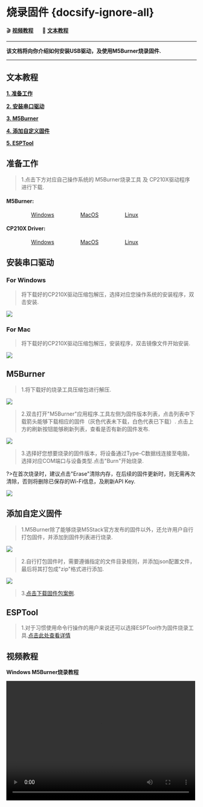 # 烧录固件 {docsify-ignore-all}

:clapper: **[视频教程](#视频教程)**&nbsp;&nbsp;&nbsp;&nbsp;&nbsp;&nbsp;:memo: **[文本教程](#文本教程)**

***

**该文档将向你介绍如何安装USB驱动，及使用M5Burner烧录固件.**

***

## 文本教程

**[1. 准备工作](#准备工作)**

**[2. 安装串口驱动](#安装串口驱动)**

**[3. M5Burner](#M5Burner)**

**[4. 添加自定义固件](#添加自定义固件)**

**[5. ESPTool](#ESPTool)**

## 准备工作

>1.点击下方对应自己操作系统的 M5Burner烧录工具 及 CP210X驱动程序 进行下载.

<div class="link">
 <h4><span>M5Burner:</span></h4>
    <p>
    <a href="https://m5stack.oss-cn-shenzhen.aliyuncs.com/resource/software/M5Burner.zip" target="_blank" rel="noopener noreferrer"><img src="https://cdn.shopify.com/s/files/1/0056/7689/2250/files/windows_89cc6ea0-2a3c-4327-97e5-8f51f448c38b_icon.webp?v=1557026574" alt="">Windows</a>
    <a href="https://m5stack.oss-cn-shenzhen.aliyuncs.com/resource/software/M5Burner_MacOS.zip" target="_blank" rel="noopener noreferrer"><img src="https://cdn.shopify.com/s/files/1/0056/7689/2250/files/mac_large.webp?v=1557026570" alt="">MacOS</a>
    <a href="https://m5stack.oss-cn-shenzhen.aliyuncs.com/resource/software/M5Burner_Linux.zip" target="_blank" rel="noopener noreferrer"><img src="https://cdn.shopify.com/s/files/1/0056/7689/2250/files/linux_icon.webp?v=1557026584" alt="">Linux</a></p>

 <h4><span>CP210X Driver:</span></h4>
    <p>
    <a href="https://m5stack.oss-cn-shenzhen.aliyuncs.com/resource/drivers/CP210x_VCP_Windows.zip" target="_blank" rel="noopener noreferrer"><img src="https://cdn.shopify.com/s/files/1/0056/7689/2250/files/windows_89cc6ea0-2a3c-4327-97e5-8f51f448c38b_icon.webp?v=1557026574" alt="">Windows</a>
    <a href="https://m5stack.oss-cn-shenzhen.aliyuncs.com/resource/drivers/CP210x_VCP_MacOS.zip" target="_blank" rel="noopener noreferrer"><img src="https://cdn.shopify.com/s/files/1/0056/7689/2250/files/mac_large.webp?v=1557026570" alt="">MacOS</a>
    <a href="https://m5stack.oss-cn-shenzhen.aliyuncs.com/resource/drivers/CP210x_VCP_Linux.zip" target="_blank" rel="noopener noreferrer"><img src="https://cdn.shopify.com/s/files/1/0056/7689/2250/files/linux_icon.webp?v=1557026584" alt="">Linux</a>
    </p>
</div>

## 安装串口驱动

### For Windows

>将下载好的CP210X驱动压缩包解压，选择对应您操作系统的安装程序，双击安装.

<img src="assets/img/getting_started_pics/how_to_burn_firmware/M5Burner/CP210X_WIN.webp">


### For Mac

>将下载好的CP210X驱动压缩包解压，安装程序，双击镜像文件开始安装.

<img src="assets/img/getting_started_pics/how_to_burn_firmware/M5Burner/CP210X_MAC.webp">


## M5Burner

>1.将下载好的烧录工具压缩包进行解压.

<img src="assets/img/getting_started_pics/how_to_burn_firmware/M5Burner/M5Burner_01.webp">

>2.双击打开"M5Burner"应用程序.工具左侧为固件版本列表，点击列表中下载箭头能够下载相应的固件（灰色代表未下载，白色代表已下载）.
>点击上方的刷新按钮能够刷新列表，查看是否有新的固件发布.

<img src="assets/img/getting_started_pics/how_to_burn_firmware/M5Burner/M5Burner_02.webp">

>3.选择好您想要烧录的固件版本，将设备通过Type-C数据线连接至电脑，选择对应COM端口与设备类型.点击"Burn"开始烧录.

?>在首次烧录时，建议点击"Erase"清除内存，在后续的固件更新时，则无需再次清除，否则将删除已保存的Wi-Fi信息，及刷新API Key.

<img src="assets/img/getting_started_pics/how_to_burn_firmware/M5Burner/M5Burner_03.webp">


## 添加自定义固件

>1.M5Burner除了能够烧录M5Stack官方发布的固件以外，还允许用户自行打包固件，并添加到固件列表进行烧录.

<img src="assets/img/getting_started_pics/how_to_burn_firmware/M5Burner/M5Burner_04.webp">


>2.自行打包固件时，需要遵循指定的文件目录规则，并添加json配置文件，最后将其打包成"zip"格式进行添加.

<img src="assets/img/getting_started_pics/how_to_burn_firmware/M5Burner/M5Burner_05.webp">


>3.[点击下载固件包案例](https://m5stack.oss-cn-shenzhen.aliyuncs.com/resource/docs/demo-firmware.zip).



## ESPTool

>1.对于习惯使用命令行操作的用户来说还可以选择ESPTool作为固件烧录工具.[点击此处查看详情](https://github.com/espressif/esptool)

<!-- ### 1. 安装 pip 和 esptool

打开终端，根据系统版本，输入如下命令，安装 python的包管理工具 `pip`

* Centos7:

```shell
sudo yum install python-pip
```

* Ubuntu and Debian:

```shell
sudo apt-get install python-pip
```

* Arch:

```shell
sudo pacman -S --needed python-pip
```

安装完 `pip` 之后，输入 `sudo pip install esptool`，安装 esptool

<img src="assets/img/getting_started_pics/how_to_burn_firmware/burn_firmware_11.webp">

### 2. 下载最新的M5Burner

访问[UIFlow](http://www.m5stack.com)来下载MacOS版本的M5Burner，并解压。

<img src="assets/img/getting_started_pics/how_to_burn_firmware/burn_firmware_10.webp">

### 3. 执行程序

在用户目录下创建文件夹 `M5Burner`，复制 `M5Burner_MacOS/M5Burner_MacOS.app/Contents/Resources/firmware/M5Flow/` 文件夹到 `~/M5Burner`

如果您希望烧录 v1.1.1 版本的固件的话，在终端窗口中，切换当前到对应目录下，`cd ~/M5Burner/M5Flow/v1.1.1-en`

<img src="assets/img/getting_started_pics/how_to_burn_firmware/burn_firmware_13.webp">

插入 M5Core 设备，在终端执行 `sudo chmod +x *.sh`，对所有的 shell 脚本文件赋予可执行权限，然后再执行 `sudo ./flash.sh` 烧录固件。

<img src="assets/img/getting_started_pics/how_to_burn_firmware/burn_firmware_12.webp"> -->

## 视频教程

**Windows M5Burner烧录教程**

<video width="500" height="315" controls>
    <source src="https://m5stack.oss-cn-shenzhen.aliyuncs.com/video/%E6%95%99%E7%A8%8B/Firmware%20Upgrade/A1%20-%20%E5%9B%BA%E4%BB%B6%E6%9B%B4%E6%96%B0.mp4" type="video/mp4">
</video>

<style>

.link a{

    padding-left: 13%;

}

</style>